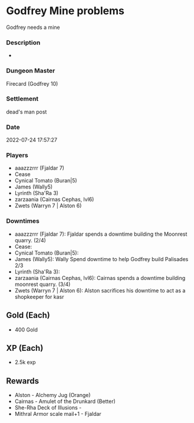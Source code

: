 # Godfrey Mine problems
Godfrey needs a mine
### Description
-
### Dungeon Master
Firecard (Godfrey 10)
### Settlement
dead's man post
### Date
2022-07-24 17:57:27
### Players
* aaazzzrrr (Fjaldar 7)
* Cease
* Cynical Tomato (Buran|5)
* James (Wally5)
* Lyrinth (Sha'Ra 3)
* zarzaania (Cairnas Cephas, lvl6)
* Zwets (Warryn 7 | Alston 6)
### Downtimes
* aaazzzrrr (Fjaldar 7): Fjaldar spends a downtime building the Moonrest quarry. (2/4)
* Cease: 
* Cynical Tomato (Buran|5): 
* James (Wally5): Wally Spend downtime to help Godfrey build Palisades 2/3
* Lyrinth (Sha'Ra 3): 
* zarzaania (Cairnas Cephas, lvl6): Cairnas spends a downtime building moonrest quarry. (3/4)
* Zwets (Warryn 7 | Alston 6): Alston sacrifices his downtime to act as a shopkeeper for kasr
## Gold (Each)
* 400 Gold
## XP (Each)
* 2.5k exp
## Rewards
* Alston - Alchemy Jug (Orange)
*  Cairnas  - Amulet of the Drunkard (Better)  
* She-Rha Deck of Illusions -
* Mithral Armor scale mail+1  - Fjaldar